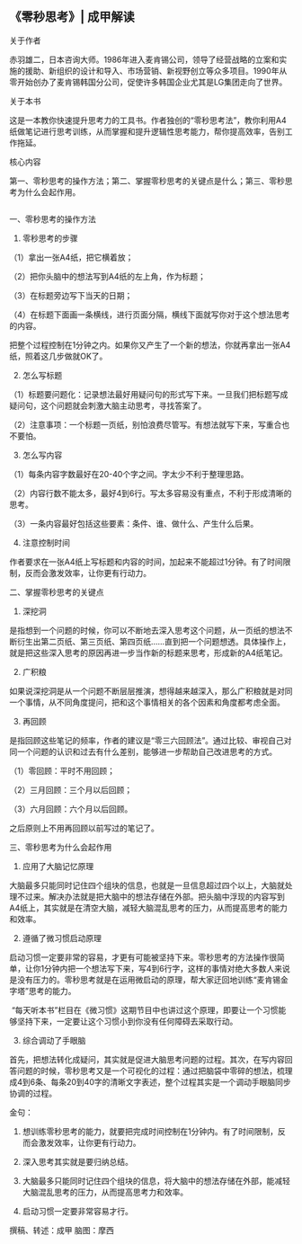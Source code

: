 ## 《零秒思考》| 成甲解读

关于作者

赤羽雄二，日本咨询大师。1986年进入麦肯锡公司，领导了经营战略的立案和实施的援助、新组织的设计和导入、市场营销、新视野创立等众多项目。1990年从零开始创办了麦肯锡韩国分公司，促使许多韩国企业尤其是LG集团走向了世界。

关于本书

这是一本教你快速提升思考力的工具书。作者独创的“零秒思考法”，教你利用A4纸做笔记进行思考训练，从而掌握和提升逻辑性思考能力，帮你提高效率，告别工作拖延。

核心内容

第一、零秒思考的操作方法；第二、掌握零秒思考的关键点是什么；第三、零秒思考为什么会起作用。    

<img  src="https://piccdn3.umiwi.com/img/201705/18/201705181036106772619258.jpg" width="0"/>

一、零秒思考的操作方法

1. 零秒思考的步骤

（1）拿出一张A4纸，把它横着放；

（2）把你头脑中的想法写到A4纸的左上角，作为标题；

（3）在标题旁边写下当天的日期；

（4）在标题下面画一条横线，进行页面分隔，横线下面就写你对于这个想法思考的内容。

把整个过程控制在1分钟之内。如果你又产生了一个新的想法，你就再拿出一张A4纸，照着这几步做就OK了。

2. 怎么写标题

（1）标题要问题化：记录想法最好用疑问句的形式写下来。一旦我们把标题写成疑问句，这个问题就会刺激大脑主动思考，寻找答案了。

（2）注意事项：一个标题一页纸，别怕浪费尽管写。有想法就写下来，写重合也不要怕。

3. 怎么写内容

（1）每条内容字数最好在20-40个字之间。字太少不利于整理思路。

（2）内容行数不能太多，最好4到6行。写太多容易没有重点，不利于形成清晰的思考。

（3）一条内容最好包括这些要素：条件、谁、做什么、产生什么后果。

4. 注意控制时间

作者要求在一张A4纸上写标题和内容的时间，加起来不能超过1分钟。有了时间限制，反而会激发效率，让你更有行动力。

二、掌握零秒思考的关键点

1. 深挖洞

是指想到一个问题的时候，你可以不断地去深入思考这个问题，从一页纸的想法不断衍生出第二页纸、第三页纸、第四页纸……直到把一个问题想透。具体操作上，就是把这些深入思考的原因再进一步当作新的标题来思考，形成新的A4纸笔记。

2. 广积粮

如果说深挖洞是从一个问题不断层层推演，想得越来越深入，那么广积粮就是对同一个事情，从不同角度提问，把和这个事情相关的各个因素和角度都考虑全面。

3. 再回顾

是指回顾这些笔记的频率，作者的建议是“零三六回顾法”。通过比较、审视自己对同一个问题的认识和过去有什么差别，能够进一步帮助自己改进思考的方式。

（1）零回顾：平时不用回顾；

（2）三月回顾：三个月以后回顾；

（3）六月回顾：六个月以后回顾。

之后原则上不用再回顾以前写过的笔记了。

三、零秒思考为什么会起作用

1. 应用了大脑记忆原理

大脑最多只能同时记住四个组块的信息，也就是一旦信息超过四个以上，大脑就处理不过来。解决办法就是把大脑中的想法存储在外部。把头脑中浮现的内容写到A4纸上，其实就是在清空大脑，减轻大脑混乱思考的压力，从而提高思考的能力和效率。

2. 遵循了微习惯启动原理

启动习惯一定要非常的容易，才更有可能被坚持下来。零秒思考的方法操作很简单，让你1分钟内把一个想法写下来，写4到6行字，这样的事情对绝大多数人来说是没有压力的。零秒思考就是在运用微启动的原理，帮大家迂回地训练“麦肯锡金字塔”思考的能力。

 “每天听本书”栏目在《微习惯》这期节目中也讲过这个原理，即要让一个习惯能够坚持下来，一定要让这个习惯小到你没有任何障碍去采取行动。

3. 综合调动了手眼脑

首先，把想法转化成疑问，其实就是促进大脑思考问题的过程。其次，在写内容回答问题的时候，零秒思考又是一个可视化的过程：通过把脑袋中零碎的想法，梳理成4到6条、每条20到40字的清晰文字表述，整个过程其实是一个调动手眼脑同步协调的过程。

金句：

1. 想训练零秒思考的能力，就要把完成时间控制在1分钟内。有了时间限制，反而会激发效率，让你更有行动力。

2. 深入思考其实就是要归纳总结。

3. 大脑最多只能同时记住四个组块的信息，将大脑中的想法存储在外部，能减轻大脑混乱思考的压力，从而提高思考力和效率。

4. 启动习惯一定要非常容易才行。

撰稿、转述：成甲
脑图：摩西    

